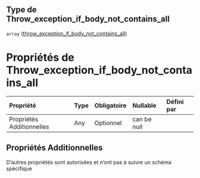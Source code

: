 ## Type de Throw\_exception\_if\_body\_not\_contains\_all

`array` ([throw\_exception\_if\_body\_not\_contains\_all](frw-transmission-definitions-throw_exception_if_body_not_contains_all.md))

# Propriétés de Throw\_exception\_if\_body\_not\_contains\_all

| Propriété                 | Type | Obligatoire | Nullable    | Défini par |
| :------------------------ | :--- | :---------- | :---------- | :--------- |
| Propriétés Additionnelles | Any  | Optionnel   | can be null |            |

## Propriétés Additionnelles

D’autres propriétés sont autorisées et n’ont pas à suivre un schéma spécifique
